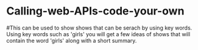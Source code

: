 # Calling-web-APIs-code-your-own
#This can be used to show shows that can be serach by using key words. Using key words such as 'girls' you will get a few ideas of shows that will contain the word 'girls' along with a short summary.
